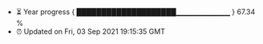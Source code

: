 - ⏳ Year progress { ████████████████████▁▁▁▁▁▁▁▁▁▁ } 67.34 %
- ⏰ Updated on Fri, 03 Sep 2021 19:15:35 GMT

